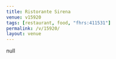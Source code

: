 ```yaml
---
title: Ristorante Sirena
venue: v15920
tags: [restaurant, food, "fhrs:411531"]
permalink: /v/15920/
layout: venue
---
```

null